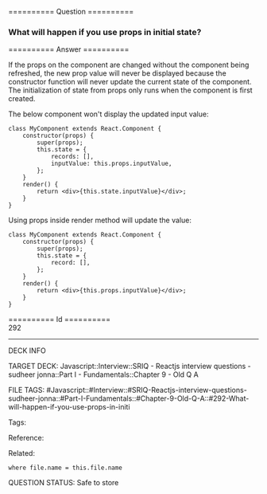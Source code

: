 ========== Question ==========  

### What will happen if you use props in initial state?  

========== Answer ==========  

If the props on the component are changed without the component being refreshed, the new prop value will never be displayed because the constructor function will never update the current state of the component. The initialization of state from props only runs when the component is first created.

The below component won't display the updated input value:

<!-- codeblock-start -->
<pre><code class="hljs language-jsx"><span class="hljs-keyword">class</span> <span class="hljs-title class_">MyComponent</span> <span class="hljs-keyword">extends</span> <span class="hljs-title class_ inherited__">React.Component</span> {
    <span class="hljs-title function_">constructor</span>(<span class="hljs-params">props</span>) {
        <span class="hljs-variable language_">super</span>(props);
        <span class="hljs-variable language_">this</span>.<span class="hljs-property">state</span> = {
            <span class="hljs-attr">records</span>: [],
            <span class="hljs-attr">inputValue</span>: <span class="hljs-variable language_">this</span>.<span class="hljs-property">props</span>.<span class="hljs-property">inputValue</span>,
        };
    }
    <span class="hljs-title function_">render</span>(<span class="hljs-params"></span>) {
        <span class="hljs-keyword">return</span> <span class="xml"><span class="hljs-tag">&#x3C;<span class="hljs-name">div</span>></span>{this.state.inputValue}<span class="hljs-tag">&#x3C;/<span class="hljs-name">div</span>></span></span>;
    }
}
</code></pre>
<!-- codeblock-end -->

Using props inside render method will update the value:

<!-- codeblock-start -->
<pre><code class="hljs language-jsx"><span class="hljs-keyword">class</span> <span class="hljs-title class_">MyComponent</span> <span class="hljs-keyword">extends</span> <span class="hljs-title class_ inherited__">React.Component</span> {
    <span class="hljs-title function_">constructor</span>(<span class="hljs-params">props</span>) {
        <span class="hljs-variable language_">super</span>(props);
        <span class="hljs-variable language_">this</span>.<span class="hljs-property">state</span> = {
            <span class="hljs-attr">record</span>: [],
        };
    }
    <span class="hljs-title function_">render</span>(<span class="hljs-params"></span>) {
        <span class="hljs-keyword">return</span> <span class="xml"><span class="hljs-tag">&#x3C;<span class="hljs-name">div</span>></span>{this.props.inputValue}<span class="hljs-tag">&#x3C;/<span class="hljs-name">div</span>></span></span>;
    }
}
</code></pre>
<!-- codeblock-end -->

========== Id ==========  
292

---

DECK INFO

TARGET DECK: Javascript::Interview::SRIQ - Reactjs interview questions - sudheer jonna::Part I - Fundamentals::Chapter 9 - Old Q A

FILE TAGS: #Javascript::#Interview::#SRIQ-Reactjs-interview-questions-sudheer-jonna::#Part-I-Fundamentals::#Chapter-9-Old-Q-A::#292-What-will-happen-if-you-use-props-in-initi

Tags:

Reference:

Related:

```dataview
where file.name = this.file.name
```
QUESTION STATUS: Safe to store
